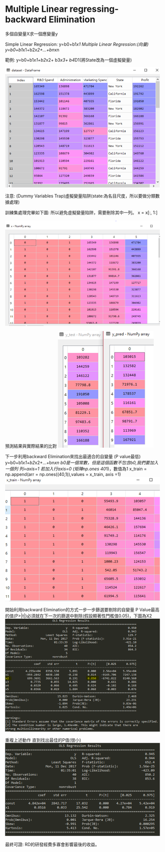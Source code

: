 # Multiple Linear regressing- backward Elimination
多個自變量X求一個應變量y

Simple Linear Regression:
        y=b0+b1*x1
Multiple Linear Regression:(向量)
        y=b0+b1*x1+b2*x2+...+bn*xn

範例: y=b0+b1*x1+b2*x2+ b3*x3+ b4*D1(將State改為一個虛擬變量)

 ![image](https://github.com/egroeglee/pictures/blob/master/MultipleLinearRegression/1.png)
 
注意: (Dummy Variables Trap)虛擬變量陷阱(state:為名目尺度，所以要做分類數據處理)

訓練集處理完畢如下圖: 所以避免虛擬變量陷阱，需要刪除其中一列。 x = x[:, 1:]
  ![image](https://github.com/egroeglee/pictures/blob/master/MultipleLinearRegression/2.png)
  
預測結果與實際結果的比對
  ![image](https://github.com/egroeglee/pictures/blob/master/MultipleLinearRegression/3.png)
  
下一步利用backward Elimination來找出最適合的自變量 (P value最低)
y=b0+b1*x1+b2*x2+...+bn*xn
b0是一個常數，但是這個函數不包含b0,我們要加入一個列
列=axis=1 若加入行axis=0 (矩陣np.ones 40*1)，數值為1
x_train = np.append(arr = np.ones((40,1)),values = x_train, axis =1)
  ![image](https://github.com/egroeglee/pictures/blob/master/MultipleLinearRegression/4.png)
  
開始利用backward Elimination的方式一步一步篩選要剔除的自變量
P Value最高的值(P>|t|)必須就在下一次的篩選中剔除(假設顯著性門檻值0.05)，下圖為X2 
  ![image](https://github.com/egroeglee/pictures/blob/master/MultipleLinearRegression/5.png)
  
重複上述動作 直到找出最佳的P值(很小)
  ![image](https://github.com/egroeglee/pictures/blob/master/MultipleLinearRegression/6.png)
  
最終可證: RD的研發經費多寡會影響最後的收益。

